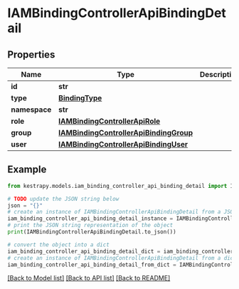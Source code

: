 # IAMBindingControllerApiBindingDetail


## Properties

Name | Type | Description | Notes
------------ | ------------- | ------------- | -------------
**id** | **str** |  | [optional] 
**type** | [**BindingType**](BindingType.md) |  | [optional] 
**namespace** | **str** |  | [optional] 
**role** | [**IAMBindingControllerApiRole**](IAMBindingControllerApiRole.md) |  | [optional] 
**group** | [**IAMBindingControllerApiBindingGroup**](IAMBindingControllerApiBindingGroup.md) |  | [optional] 
**user** | [**IAMBindingControllerApiBindingUser**](IAMBindingControllerApiBindingUser.md) |  | [optional] 

## Example

```python
from kestrapy.models.iam_binding_controller_api_binding_detail import IAMBindingControllerApiBindingDetail

# TODO update the JSON string below
json = "{}"
# create an instance of IAMBindingControllerApiBindingDetail from a JSON string
iam_binding_controller_api_binding_detail_instance = IAMBindingControllerApiBindingDetail.from_json(json)
# print the JSON string representation of the object
print(IAMBindingControllerApiBindingDetail.to_json())

# convert the object into a dict
iam_binding_controller_api_binding_detail_dict = iam_binding_controller_api_binding_detail_instance.to_dict()
# create an instance of IAMBindingControllerApiBindingDetail from a dict
iam_binding_controller_api_binding_detail_from_dict = IAMBindingControllerApiBindingDetail.from_dict(iam_binding_controller_api_binding_detail_dict)
```
[[Back to Model list]](../README.md#documentation-for-models) [[Back to API list]](../README.md#documentation-for-api-endpoints) [[Back to README]](../README.md)


